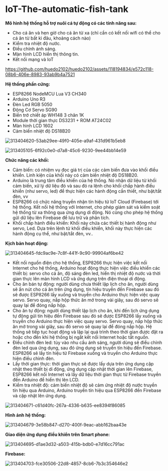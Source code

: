 # IoT-The-automatic-fish-tank
**Mô hình hệ thống hỗ trợ nuôi cá tự động có các tính năng sau:**
- Cho cá ăn và hẹn giờ cho cá ăn từ xa (chỉ cần có kết nối wifi có thể cho cá ăn từ bất kì đâu, khoảng cách nào)
- Kiểm tra nhiệt độ nước.
- Điều chỉnh ánh sáng.
- Màn hình LCD hiển thị thông tin.
- Kết nối mạng và IoT 





https://github.com/huedo2102/huedo2102/assets/118194834/e572c118-08b6-406e-8983-93ab9b4a7521





**Hệ thống phần cứng:**
- ESP8266 NodeMCU Lua V3 CH340
- Arduino Uno R3
- Đèn Led RGB 5050
- Động Cơ Servo SG90
- Biến trở chiết áp WH148 3 chân 1K
- Module thời gian thực DS3231 + ROM AT24C02
- Màn hình LCD 1602
- Cảm biến nhiệt độ DS18B20

![313404620-53ab29ee-49f0-405e-a9af-431d961b5eb8](https://github.com/huedo2102/huedo2102/assets/118194834/af4659b6-aef0-4773-8f6e-203114ce458e)


![313405105-6f92c0e0-d7a8-45c6-9230-9ee44bb14e59](https://github.com/huedo2102/huedo2102/assets/118194834/6c0a0f37-6c9b-4539-af90-d540172d5a87)


**Chức năng các khối:**
- Cảm biến: có nhiệm vụ đọc giá trị của các cảm biến đưa vào khối điều khiển. Linh kiện của khối này có cảm biến nhiệt độ DS18B20.
- Arduino là trung tâm điều khiển của hệ thống. Nó nhận dữ liệu từ khối cảm biến, xử lý dữ liệu đó và sau đó ra lệnh cho khối chấp hành điều khiển (như servo, led) để thực hiện các hành động cần thiết, như bật/tắt đèn, vv
- ESP8266 có chức năng truyền nhận tín hiệu từ IoT Cloud (Firebase) tới hệ thống. Kết nối hệ thống với Internet, cho phép giám sát và kiểm soát hệ thống từ xa thông qua ứng dụng di động. Nó cũng cho phép hệ thống gửi dữ liệu lên Firebase để lưu trữ và phân tích.
- Khối chấp hành điều khiển: Khối này chứa các thiết bị hành động như servo, Led. Dựa trên lệnh từ khối điều khiển, khối này thực hiện các hành động cụ thể, như bật/tắt đèn, vv..
  
**Kịch bản hoạt động:**

![313404645-fdc9ac9e-7c8f-441f-9c90-99904af6be42](https://github.com/huedo2102/huedo2102/assets/118194834/f48d9100-43fb-49f6-9962-a45093ca931b)


- Kết nối nguồn điện cho hệ thống, ESP8266 thực hiện việc kết nối Internet cho hệ thống, Arduino hoạt động thực hiện việc điều khiển các thiết bị: servo cho cá ăn, độ sáng đèn led, hiển thị nhiệt độ nước và thời gian thực lên màn hình LCD và ứng dụng trên điện thoại di động.
- Cho ăn bán tự động: người dùng chưa thiết lập lịch cho ăn, người dùng sẽ ấn nút cho cá ăn trên ứng dụng, tín hiệu truyền đến Firebase sau đó sẽ được ESP8266 lấy xuống và truyền cho Arduino thực hiện việc quay servo. Servo quay, nắp hộp thức ăn mở trong vài giây, sau đó servo sẽ quay lại để đóng nắp hộp.
- Cho ăn tự động: người dùng thiết lập lịch cho ăn, khi đến lịch ứng dụng tự động gửi tín hiệu đến Firebase sau đó sẽ được ESP8266 lấy xuống và truyền cho Arduino thực hiện việc quay servo. Servo quay, nắp hộp thức ăn mở trong vài giây, sau đó servo sẽ quay lại để đóng nắp hộp. Hệ thống sẽ tiếp tục hoạt động và lặp lại quá trình theo thời gian được đặt ra hoặc cho đến khi hệ thống bị ngắt kết nối Internet hoặc tắt nguồn.
- Điều chỉnh đèn led: tùy vào nhu cầu ánh sáng, người dùng sẽ điều chỉnh đèn led qua ứng dụng, sau đó ứng dụng sẽ truyền tín hiệu đến Firebase. ESP8266 sẽ lấy tín hiệu từ Firebase xuống và truyền cho Arduino thực hiện điều chỉnh đèn.
- Lấy thời gian thực: thời gian thực sẽ được lấy dựa trên ứng dụng cập nhật theo thiết bị di động, ứng dụng cập nhật thời gian lên Firebase, ESP8266 kết nối Internet và lấy dữ liệu thời gian thực từ Firebase truyền đến Arduino để hiển thị lên LCD.
- Kiểm tra nhiệt độ: cảm biến nhiệt độ sẽ cảm ứng nhiệt độ nước truyền tín hiệu qua Arduino, Arduino truyền tín hiệu qua ESP8266 đến Firebase và cập nhật lên ứng dụng.


![313404671-c61d40fc-267a-4336-b635-ee8394f86085](https://github.com/huedo2102/huedo2102/assets/118194834/014b09ed-4c15-43cd-a270-936649b3ad73)


**Hình ảnh hệ thống:**


![313404679-3e58b847-d270-400f-9eac-abb162baa43e](https://github.com/huedo2102/huedo2102/assets/118194834/df44ce0e-d213-4561-a364-681b0a8ec655)


**Giao diện ứng dụng điều khiển trên Smart phone:**

![313404695-d1ae3d32-a503-415b-bdb0-e7d16cc791ac](https://github.com/huedo2102/huedo2102/assets/118194834/a44462c0-9498-40f9-96dc-469106bff3cb)


**Firebase:**

![313404703-fce30506-22d8-4857-8cb6-7b3c354646e2](https://github.com/huedo2102/huedo2102/assets/118194834/708ef2a5-6e45-48b7-bb3a-1b7a3062f92a)


